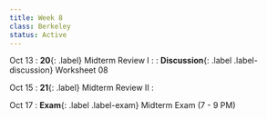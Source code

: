 ```yaml
---
title: Week 8
class: Berkeley
status: Active
---
```


Oct 13
: **20**{: .label} Midterm Review I
    : <!--{{site.links.lec.slides.slide20}} {{site.links.lec.demo.demo20}}-->
: **Discussion**{: .label .label-discussion} Worksheet 08<!--{{site.links.wksht.wksht08}}-->

Oct 15
: **21**{: .label} Midterm Review II
    : <!--{{site.links.lec.slides.slide21}} {{site.links.lec.demo.demo21}}-->

Oct 17
: **Exam**{: .label .label-exam} Midterm Exam (7 - 9 PM)
